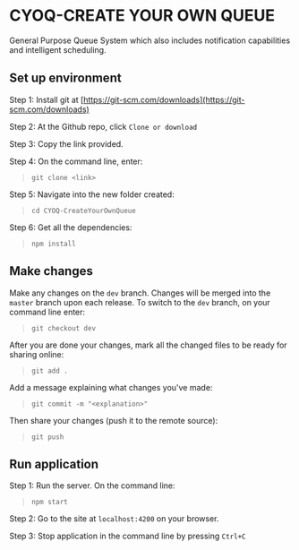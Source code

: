 # CYOQ-CREATE YOUR OWN QUEUE
General Purpose Queue System which also includes notification capabilities and intelligent scheduling.

## Set up environment
Step 1: Install git at [https://git-scm.com/downloads](https://git-scm.com/downloads)

Step 2: At the Github repo, click ```Clone or download```

Step 3: Copy the link provided.

Step 4: On the command line, enter:
> ```git clone <link>```

Step 5: Navigate into the new folder created:
> ```cd CYOQ-CreateYourOwnQueue```

Step 6: Get all the dependencies:
> ```npm install```

## Make changes
Make any changes on the ```dev``` branch. Changes will be merged into the ```master``` branch upon each release. To switch to the ```dev``` branch, on your command line enter:
> ```git checkout dev```

After you are done your changes, mark all the changed files to be ready for sharing online:
> ```git add .```

Add a message explaining what changes you've made:
> ```git commit -m "<explanation>"```

Then share your changes (push it to the remote source):
> ```git push```

## Run application
Step 1: Run the server. On the command line:
> ```npm start```

Step 2: Go to the site at `localhost:4200` on your browser.

Step 3: Stop application in the command line by pressing `Ctrl+C`
